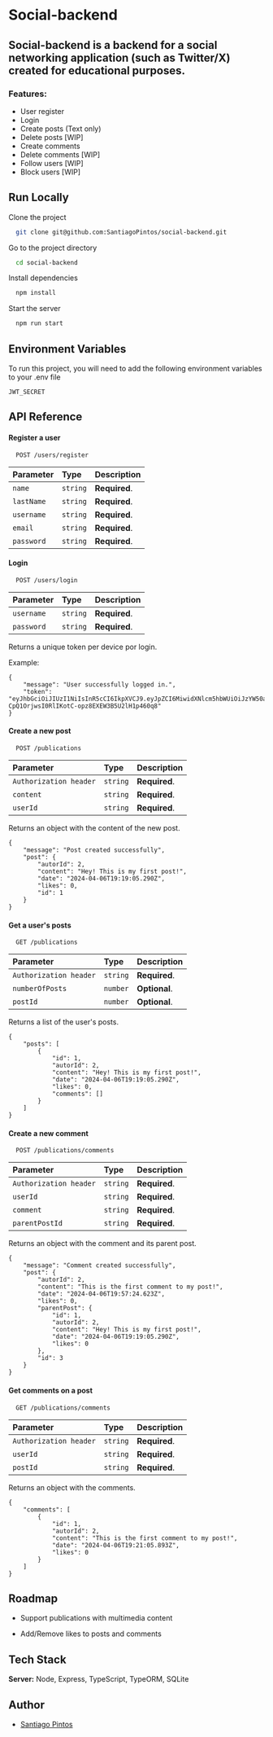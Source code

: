 
# Social-backend


## Social-backend is a backend for a social networking application (such as Twitter/X) created for educational purposes.


### Features:
- User register
- Login
- Create posts (Text only)
- Delete posts [WIP]
- Create comments
- Delete comments [WIP]
- Follow users [WIP]
- Block users [WIP]



## Run Locally

Clone the project

```bash
  git clone git@github.com:SantiagoPintos/social-backend.git
```

Go to the project directory

```bash
  cd social-backend
```

Install dependencies

```bash
  npm install
```

Start the server

```bash
  npm run start
```


## Environment Variables

To run this project, you will need to add the following environment variables to your .env file

`JWT_SECRET`




## API Reference

#### Register a user

```http
  POST /users/register
```

| Parameter | Type     | Description                |
| :-------- | :------- | :------------------------- |
| `name` | `string` | **Required**.|
| `lastName` | `string` | **Required**.|
| `username` | `string` | **Required**.|
| `email` | `string` | **Required**.|
| `password` | `string` | **Required**.|

#### Login

```http
  POST /users/login
```

| Parameter | Type     | Description                       |
| :-------- | :------- | :-------------------------------- |
| `username`      | `string` | **Required**. |
| `password`      | `string` | **Required**. |

Returns a unique token per device por login.

Example:

```http
{
    "message": "User successfully logged in.",
    "token": "eyJhbGciOiJIUzI1NiIsInR5cCI6IkpXVCJ9.eyJpZCI6MiwidXNlcm5hbWUiOiJzYW50aWFnbyIsImVtYWlsIjoic2FudGlhZ29AZ21haWwuY29tIiwiaWF0IjoxNzEyNDMwOTE2fQ.S-CpQ1OrjwsI0RlIKotC-opz8EXEW3B5U2lH1p460q8"
}
```


#### Create a new post

```http
  POST /publications
```

| Parameter | Type     | Description                |
| :-------- | :------- | :------------------------- |
| `Authorization header` | `string` | **Required**.|
| `content` | `string` | **Required**.|
| `userId` | `string` | **Required**. |

Returns an object with the content of the new post.

```http
{
    "message": "Post created successfully",
    "post": {
        "autorId": 2,
        "content": "Hey! This is my first post!",
        "date": "2024-04-06T19:19:05.290Z",
        "likes": 0,
        "id": 1
    }
}
```

#### Get a user's posts

```http
  GET /publications
```

| Parameter | Type     | Description                       |
| :-------- | :------- | :-------------------------------- |
| `Authorization header`      | `string` | **Required**. |
| `numberOfPosts`      | `number` | **Optional**. |
| `postId`      | `number` | **Optional**. |

Returns a list of the user's posts.

```http
{
    "posts": [
        {
            "id": 1,
            "autorId": 2,
            "content": "Hey! This is my first post!",
            "date": "2024-04-06T19:19:05.290Z",
            "likes": 0,
            "comments": []
        }
    ]
}
```

#### Create a new comment

```http
  POST /publications/comments
```

| Parameter | Type     | Description                       |
| :-------- | :------- | :-------------------------------- |
| `Authorization header`      | `string` | **Required**. |
| `userId` | `string` | **Required**. |
| `comment`      | `string` | **Required**. |
| `parentPostId`      | `string` | **Required**. |

Returns an object with the comment and its parent post.

```http
{
    "message": "Comment created successfully",
    "post": {
        "autorId": 2,
        "content": "This is the first comment to my post!",
        "date": "2024-04-06T19:57:24.623Z",
        "likes": 0,
        "parentPost": {
            "id": 1,
            "autorId": 2,
            "content": "Hey! This is my first post!",
            "date": "2024-04-06T19:19:05.290Z",
            "likes": 0
        },
        "id": 3
    }
}
```


#### Get comments on a post

```http
  GET /publications/comments
```

| Parameter | Type     | Description                       |
| :-------- | :------- | :-------------------------------- |
| `Authorization header`      | `string` | **Required**. |
| `userId` | `string` | **Required**. |
| `postId`      | `string` | **Required**. |

Returns an object with the comments.

```http
{
    "comments": [
        {
            "id": 1,
            "autorId": 2,
            "content": "This is the first comment to my post!",
            "date": "2024-04-06T19:21:05.893Z",
            "likes": 0
        }
    ]
}
```
## Roadmap

- Support publications with multimedia content

- Add/Remove likes to posts and comments


## Tech Stack

**Server:** Node, Express, TypeScript, TypeORM, SQLite


## Author

- [Santiago Pintos](https://github.com/SantiagoPintos)

